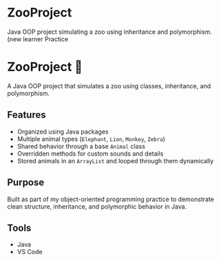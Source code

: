 # ZooProject
Java OOP project simulating a zoo using inheritance and polymorphism. (new learner Practice

# ZooProject 🐾

A Java OOP project that simulates a zoo using classes, inheritance, and polymorphism.

## Features
- Organized using Java packages
- Multiple animal types (`Elephant`, `Lion`, `Monkey`, `Zebra`)
- Shared behavior through a base `Animal` class
- Overridden methods for custom sounds and details
- Stored animals in an `ArrayList` and looped through them dynamically

## Purpose
Built as part of my object-oriented programming practice to demonstrate clean structure, inheritance, and polymorphic behavior in Java.

## Tools
- Java
- VS Code
